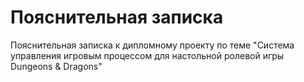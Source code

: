 # Пояснительная записка

Пояснительная записка к дипломному проекту по теме "Система управления игровым процессом для настольной ролевой игры Dungeons & Dragons"
